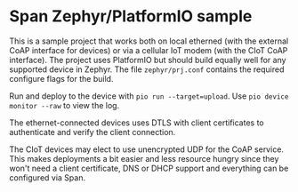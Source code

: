 # Span Zephyr/PlatformIO sample

This is a sample project that works both on local etherned (with the external
CoAP interface for devices) or via a cellular IoT modem (with the CIoT CoAP
interface). The project uses PlatformIO but should build equally well for any
supported device in Zephyr. The file `zephyr/prj.conf` contains the required
configure flags for the build.

Run and deploy to the device with `pio run --target=upload`. Use
`pio device monitor --raw` to view the log.

The ethernet-connected devices uses DTLS with client certificates to
authenticate and verify the client connection.

The CIoT devices may elect to use unencrypted UDP for the CoAP service. This
makes deployments a bit easier and less resource hungry since they won't need
a client certificate, DNS or DHCP support and everything can be configured via
Span.
